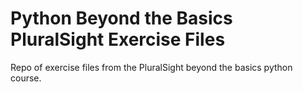 Python Beyond the Basics PluralSight Exercise Files
=======

Repo of exercise files from the PluralSight beyond the basics python course.

